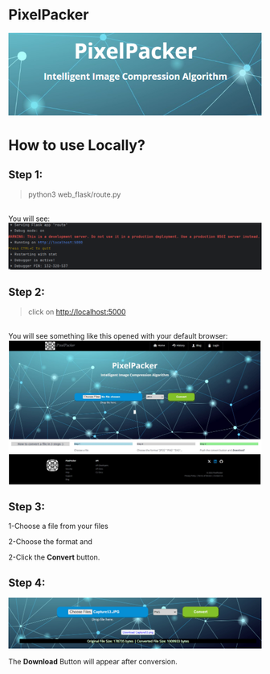 <h1>PixelPacker</h1>
<img src="img_2.png" alt="PixelPacker">
<br>

<h1>How to use Locally?</h1>
<h2>Step 1:</h2>

>python3 web_flask/route.py

<br>
You will see: 
<img src="img.png">
<h2>Step 2:</h2>

>click on <http://localhost:5000>

<br>
You will see something like this opened with your default browser:

<img src="Capture53.JPG">

<h2>Step 3:</h2>
<p>1-Choose a file from your files</p>
<p>2-Choose the format and</p> 
<p>2-Click the <strong>Convert</strong> button.</p>

<h2>Step 4:</h2>
<img src="img_1.png">
<p>The <strong>Download</strong> Button will appear after conversion.</p>
